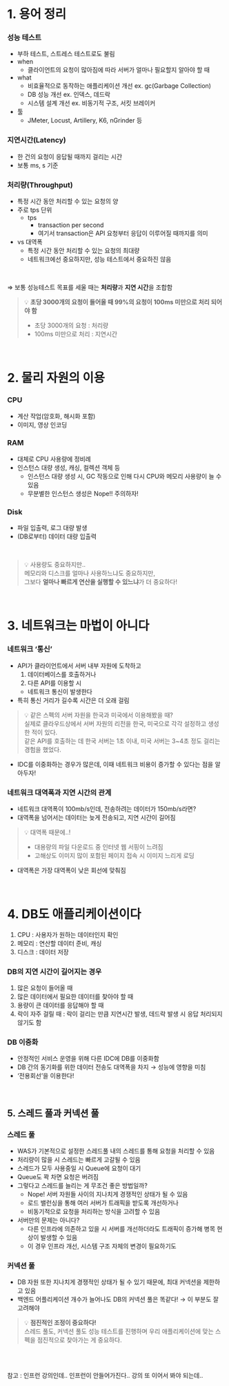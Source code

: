 # 1. 용어 정리

### **성능 테스트**

- 부하 테스트, 스트레스 테스트로도 불림
- when
    - 클라이언트의 요청이 많아짐에 따라 서버가 얼마나 필요할지 알아야 할 때
- what
    - 비효율적으로 동작하는 애플리케이션 개선 ex. gc(Garbage Collection)
    - DB 성능 개선 ex. 인덱스, 데드락
    - 시스템 설계 개선 ex. 비동기적 구조, 서킷 브레이커
- 툴
    - JMeter, Locust, Artillery, K6, nGrinder 등

### **지연시간(Latency)**

- 한 건의 요청이 응답될 때까지 걸리는 시간
- 보통 ms, s 기준

### **처리량(Throughput)**

- 특정 시간 동안 처리할 수 있는 요청의 양
- 주로 tps 단위
    - tps
        - transaction per second
        - 여기서 transaction은 API 요청부터 응답이 이루어질 때까지를 의미
- vs 대역폭
    - 특정 시간 동안 처리할 수 있는 요청의 최대량
    - 네트워크에선 중요하지만, 성능 테스트에서 중요하진 않음
 
<br>

⇒ 보통 성능테스트 목표를 세울 때는 **처리량**과 **지연 시간**을 조합함  

>💡 **초당 3000개의 요청이 들어올 때 99%의 요청이 100ms 미만으로 처리 되어야 함**
> - 초당 3000개의 요청 : 처리량
> - 100ms 미만으로 처리 : 지연시간

<br>

# 2. 물리 자원의 이용

### CPU

- 계산 작업(암호화, 해시화 포함)
- 이미지, 영상 인코딩

### RAM

- 대체로 CPU 사용량에 정비례
- 인스턴스 대량 생성, 캐싱, 컬렉션 객체 등
    - 인스턴스 대량 생성 시, GC 작동으로 인해 다시 CPU와 메모리 사용량이 늘 수 있음
    - 무분별한 인스턴스 생성은 Nope!! 주의하자!

### Disk

- 파일 입출력, 로그 대량 발생
- (DB로부터) 데이터 대량 입출력

<br>

> 💡 사용량도 중요하지만..  
> 메모리와 디스크를 얼마나 사용하느냐도 중요하지만,  
> 그보다 **얼마나 빠르게 연산을 실행할 수 있느냐**가 더 중요하다!

<br>

# 3. 네트워크는 마법이 아니다

### 네트워크 ‘통신’

- API가 클라이언트에서 서버 내부 자원에 도착하고
    1. 데이터베이스를 호출하거나
    2. 다른 API를 이용할 시
    - 네트워크 통신이 발생한다
- 특히 통신 거리가 길수록 시간은 더 오래 걸림

> 💡 같은 스펙의 서버 자원을 한국과 미국에서 이용해봤을 때?  
> 실제로 클라우드상에서 서버 자원의 리전을 한국, 미국으로 각각 설정하고 생성한 적이 있다.  
> 같은 API를 호출하는 데 한국 서버는 1초 이내, 미국 서버는 3~4초 정도 걸리는 경험을 했었다.

- IDC를 이중화하는 경우가 많은데, 이때 네트워크 비용이 증가할 수 있다는 점을 알아두자!

### 네트워크 대역폭과 지연 시간의 관계

- 네트워크 대역폭이 100mb/s인데, 전송하려는 데이터가 150mb/s라면?
- 대역폭을 넘어서는 데이터는 늦게 전송되고, 지연 시간이 길어짐

> 💡 대역폭 때문에..!
> - 대용량의 파일 다운로드 중 인터넷 웹 서핑이 느려짐
> - 고해상도 이미지 많이 포함된 페이지 접속 시 이미지 느리게 로딩

- 대역폭은 가장 대역폭이 낮은 회선에 맞춰짐

<br>

# 4. DB도 애플리케이션이다

1. CPU : 사용자가 원하는 데이터인지 확인
2. 메모리 : 연산할 데이터 준비, 캐싱
3. 디스크 : 데이터 저장

### DB의 지연 시간이 길어지는 경우

1. 많은 요청이 들어올 때
2. 많은 데이터에서 필요한 데이터를 찾아야 할 때
3. 용량이 큰 데이터를 응답해야 할 때
4. 락이 자주 걸릴 때 : 락이 걸리는 만큼 지연시간 발생, 데드락 발생 시 응답 처리되지 않기도 함

### DB 이중화

- 안정적인 서비스 운영을 위해 다른 IDC에 DB를 이중화함
- DB 간의 동기화를 위한 데이터 전송도 대역폭을 차지 → 성능에 영향을 미침
- ‘전용회선’을 이용한다!

<br>

## 5. 스레드 풀과 커넥션 풀

### 스레드 풀

- WAS가 기본적으로 설정한 스레드풀 내의 스레드를 통해 요청을 처리할 수 있음
- 처리량이 많을 시 스레드는 빠르게 고갈될 수 있음
- 스레드가 모두 사용중일 시 Queue에 요청이 대기
- Queue도 꽉 차면 요청은 버려짐
- 그렇다고 스레드를 늘리는 게 무조건 좋은 방법일까?
    - Nope! 서버 자원들 사이의 지나치게 경쟁적인 상태가 될 수 있음
    - 로드 밸런싱을 통해 여러 서버가 트래픽을 받도록 개선하거나
    - 비동기적으로 요청을 처리하는 방식을 고려할 수 있음
- 서버만의 문제는 아니다?
    - 다른 인프라에 의존하고 있을 시 서버를 개선하더라도 트래픽이 증가해 병목 현상이 발생할 수 있음
    - 이 경우 인프라 개선, 시스템 구조 자체의 변경이 필요하기도

### 커넥션 풀

- DB 자원 또한 지나치게 경쟁적인 상태가 될 수 있기 때문에, 최대 커넥션을 제한하고 있음
- 백엔드 어플리케이션 개수가 늘어나도 DB의 커넥션 풀은 똑같다! → 이 부분도 잘 고려해야


> 💡 **점진적인 조정이 중요하다!**  
> 스레드 풀도, 커넥션 풀도 성능 테스트를 진행하며 우리 애플리케이션에 맞는 스펙을 점진적으로 찾아가는 게 중요하다.

<br>
<br>

참고 : 인프런 강의인데.. 인프런이 안들어가진다.. 강의 또 이어서 봐야 되는데..
